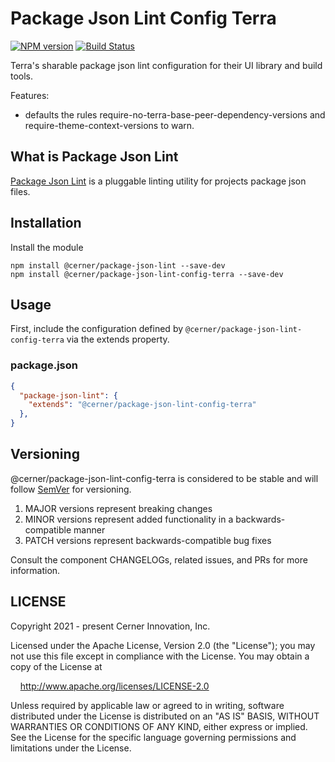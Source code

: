# Package Json Lint Config Terra

[![NPM version](https://badgen.net/npm/v/@cerner/package-json-lint-config-terra)](https://www.npmjs.org/package/@cerner/package-json-lint-config-terra)
[![Build Status](https://badgen.net/travis/cerner/terra-toolkit)](https://travis-ci.com/cerner/terra-toolkit)

Terra's sharable package json lint configuration for their UI library and build tools.

Features:

- defaults the rules require-no-terra-base-peer-dependency-versions and require-theme-context-versions to warn.

## What is Package Json Lint

[Package Json Lint](https://www.npmjs.org/package/@cerner/package-json-lint) is a pluggable linting utility for projects package json files.

## Installation

Install the module

```shell
npm install @cerner/package-json-lint --save-dev
npm install @cerner/package-json-lint-config-terra --save-dev
```

## Usage

First, include the configuration defined by `@cerner/package-json-lint-config-terra` via the extends property.

### package.json

```json
{
  "package-json-lint": {
    "extends": "@cerner/package-json-lint-config-terra"
  },
}
```

## Versioning

@cerner/package-json-lint-config-terra is considered to be stable and will follow [SemVer](http://semver.org/) for versioning.

1. MAJOR versions represent breaking changes
2. MINOR versions represent added functionality in a backwards-compatible manner
3. PATCH versions represent backwards-compatible bug fixes

Consult the component CHANGELOGs, related issues, and PRs for more information.

## LICENSE

Copyright 2021 - present Cerner Innovation, Inc.

Licensed under the Apache License, Version 2.0 (the "License"); you may not use this file except in compliance with the License. You may obtain a copy of the License at

&nbsp;&nbsp;&nbsp;&nbsp;<http://www.apache.org/licenses/LICENSE-2.0>

Unless required by applicable law or agreed to in writing, software distributed under the License is distributed on an "AS IS" BASIS, WITHOUT WARRANTIES OR CONDITIONS OF ANY KIND, either express or implied. See the License for the specific language governing permissions and limitations under the License.
